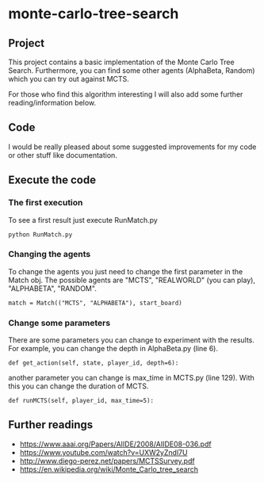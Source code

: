 # monte-carlo-tree-search

## Project
This project contains a basic implementation of the Monte Carlo Tree Search.
Furthermore, you can find some other agents (AlphaBeta, Random) which you can try out against MCTS.

For those who find this algorithm interesting I will also add some further reading/information below.

## Code
I would be really pleased about some suggested improvements for my code or other stuff like documentation.

## Execute the code
### The first execution
To see a first result just execute RunMatch.py
```
python RunMatch.py
```
### Changing the agents
To change the agents you just need to change the first parameter in the Match obj. The possible agents are "MCTS", "REALWORLD" (you can play), "ALPHABETA", "RANDOM".
```
match = Match(("MCTS", "ALPHABETA"), start_board)
```
### Change some parameters
There are some parameters you can change to experiment with the results.    
For example, you can change the depth in AlphaBeta.py (line 6).
```
def get_action(self, state, player_id, depth=6):
```
another parameter you can change is max_time in MCTS.py (line 129). With this you can change the duration of MCTS.
```
def runMCTS(self, player_id, max_time=5):
```

## Further readings
* https://www.aaai.org/Papers/AIIDE/2008/AIIDE08-036.pdf
* https://www.youtube.com/watch?v=UXW2yZndl7U
* http://www.diego-perez.net/papers/MCTSSurvey.pdf
* https://en.wikipedia.org/wiki/Monte_Carlo_tree_search
